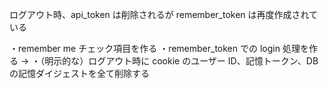 ログアウト時、api_token は削除されるが remember_token は再度作成されている

・remember me チェック項目を作る
・remember_token での login 処理を作る
→
・（明示的な）ログアウト時に cookie のユーザー ID、記憶トークン、DB の記憶ダイジェストを全て削除する
